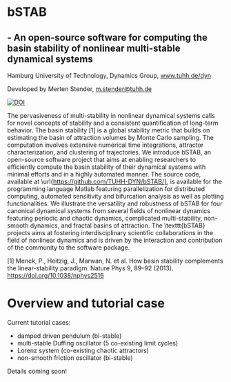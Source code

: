 # bSTAB
## - An open-source software for computing the basin stability of nonlinear multi-stable dynamical systems

Hamburg University of Technology, Dynamics Group, www.tuhh.de/dyn

Developed by Merten Stender, m.stender@tuhh.de

[![DOI](https://zenodo.org/badge/278140661.svg)](https://zenodo.org/badge/latestdoi/278140661)



The pervasiveness of multi-stability in nonlinear dynamical systems calls for novel concepts of stability and a consistent quantification of long-term behavior. The basin stability [1] is a global stability metric that builds on estimating the basin of attraction volumes by Monte Carlo sampling. The computation involves extensive numerical time integrations, attractor characterization, and clustering of trajectories. We introduce bSTAB, an open-source software project that aims at enabling researchers to efficiently compute the basin stability of their dynamical systems with minimal efforts and in a highly automated manner. The source code, available at \url{https://github.com/TUHH-DYN/bSTAB/}, is available for the programming language Matlab featuring parallelization for distributed computing, automated sensitivity and bifurcation analysis as well as plotting functionalities. We illustrate the versatility and robustness of bSTAB for four canonical dynamical systems from several fields of nonlinear dynamics featuring periodic and chaotic dynamics, complicated multi-stability, non-smooth dynamics, and fractal basins of attraction. The \texttt{bSTAB} projects aims at fostering interdisciplinary scientific collaborations in the field of nonlinear dynamics and is driven by the interaction and contribution of the community to the software package.


[1] Menck, P., Heitzig, J., Marwan, N. et al. How basin stability complements the linear-stability paradigm. Nature Phys 9, 89–92 (2013). https://doi.org/10.1038/nphys2516 


# Overview and tutorial case

Current tutorial cases:
- damped driven pendulum (bi-stable)
- multi-stable Duffing oscillator (5 co-existing limit cycles)
- Lorenz system (co-existing chaotic attractors)
- non-smooth friction oscillator (bi-stable)


Details coming soon!
